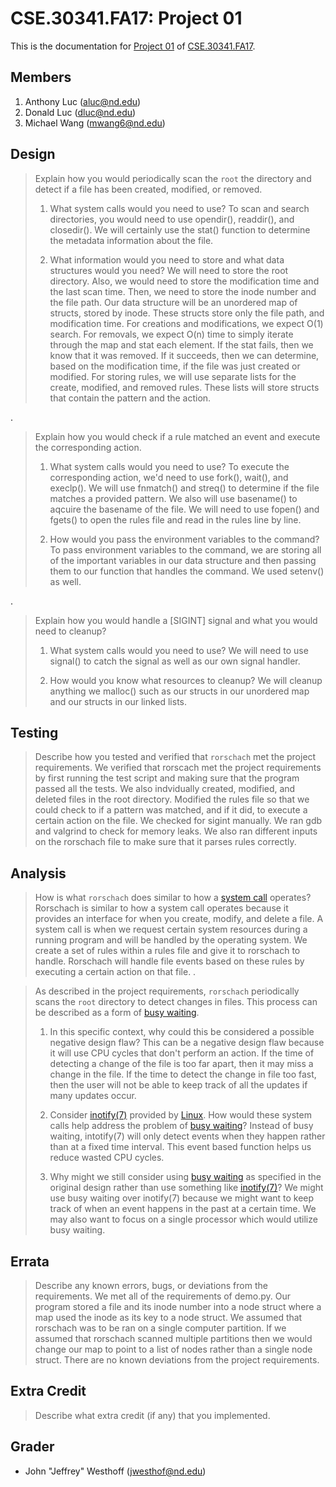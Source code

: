 CSE.30341.FA17: Project 01
==========================

This is the documentation for [Project 01] of [CSE.30341.FA17].

[Project 01]:       https://www3.nd.edu/~pbui/teaching/cse.30341.fa17/project01.html
[CSE.30341.FA17]:   https://www3.nd.edu/~pbui/teaching/cse.30341.fa17/

Members
-------

1. Anthony Luc (aluc@nd.edu)
2. Donald Luc (dluc@nd.edu)
3. Michael Wang (mwang6@nd.edu)

Design
------

> Explain how you would periodically scan the `root` the directory and detect
> if a file has been created, modified, or removed.
>
>   1. What system calls would you need to use?
>         To scan and search directories, you would need to use opendir(),
>     readdir(), and closedir(). We will certainly use the stat() function to
>     determine the metadata information about the file.
>
>   2. What information would you need to store and what data structures would
>      you need?
>         We will need to store the root directory. Also, we would need to store
>     the modification time and the last scan time. Then, we need to store the
>     inode number and the file path. Our data structure will be an unordered
>	  map of structs, stored by inode. These structs store only the file path,
>	  and modification time. For creations and  modifications, we expect O(1)
>     search. For removals, we expect O(n) time to simply iterate through the
>     map and stat each element. If the stat fails, then we know that it was
>     removed. If it succeeds, then we can determine, based on the modification
>     time, if the file was just created or modified.
>         For storing rules, we will use separate lists for the create,
>     modified, and removed rules. These lists will store structs that contain
>     the pattern and the action.

.

> Explain how you would check if a rule matched an event and execute the
> corresponding action.
>
>   1. What system calls would you need to use?
>         To execute the corresponding action, we'd need to use fork(), wait(), and execlp(). We
>     will use fnmatch() and streq() to determine if the file matches a provided pattern.
>         We also will use basename() to aqcuire the basename of the file.
>         We will need to use fopen() and fgets() to open the rules file and
>     read in the rules line by line.
>
>   2. How would you pass the environment variables to the command?
>         To pass environment variables to the command, we are storing all of
>      the important variables in our data structure and then passing them to
>      our function that handles the command. We used setenv() as well.

.

> Explain how you would handle a [SIGINT] signal and what you would need to
> cleanup?
>
>   1. What system calls would you need to use?
>         We will need to use signal() to catch the signal as well as our
>     own signal handler.
>
>   2. How would you know what resources to cleanup?
>         We will cleanup anything we malloc() such as our structs in our
>     unordered map and our structs in our linked lists.

Testing
-------

> Describe how you tested and verified that `rorschach` met the project
> requirements.
	We verified that rorscach met the project requirements by first running the test script and making sure that the program passed all the tests. We also indvidually created, modified, and deleted files in the root directory. Modified the rules file so that we could check to if a pattern was matched, and if it did, to execute a certain action on the file. We checked for sigint manually. We ran gdb and valgrind to check for memory leaks. We also ran different inputs on the rorschach file to make sure that it parses rules correctly.

Analysis
--------

> How is what `rorschach` does similar to how a [system call] operates?
	Rorschach is similar to how a system call operates because it provides an interface for when you create, modify, and delete a file. A system call is when we request certain system resources during a running program and will be handled by the operating system. We create a set of rules within a rules file and give it to rorschach to handle. Rorschach will handle file events based on these rules by executing a certain action on that file. 
.

> As described in the project requirements, `rorschach` periodically scans the
> `root` directory to detect changes in files.  This process can be described
> as a form of [busy waiting].
>
>   1. In this specific context, why could this be considered a possible
>      negative design flaw?
		This can be a negative design flaw because it will use CPU cycles that don't perform an action. If the time of detecting a change of the file is too far apart, then it may miss a change in the file. If the time to detect the change in file too fast, then the user will not be able to keep track of all the updates if many updates occur.
>
>   2. Consider [inotify(7)] provided by [Linux].  How would these system calls
>      help address the problem of [busy waiting]?
		Instead of busy waiting, intotify(7) will only detect events when they happen rather than at a fixed time interval. This event based function helps us reduce wasted CPU cycles. 
>
>   3. Why might we still consider using [busy waiting] as specified in the
>      original design rather than use something like [inotify(7)]?
		We might use busy waiting over inotify(7) because we might want to keep track of when an event happens in the past at a certain time. We may also want to focus on a single processor which would utilize busy waiting. 

[Linux]:        https://kernel.org
[busy waiting]: https://en.wikipedia.org/wiki/Busy_waiting
[system call]:  https://en.wikipedia.org/wiki/System_call
[inotify(7)]:   http://man7.org/linux/man-pages/man7/inotify.7.html

Errata
------

> Describe any known errors, bugs, or deviations from the requirements.
	We met all of the requirements of demo.py. Our program stored a file and its inode number into a node struct where a map used the inode as its key to a node struct. We assumed that rorschach was to be ran on a single computer partition. If we assumed that rorschach scanned multiple partitions then we would change our map to point to a list of nodes rather than a single node struct. There are no known deviations from the project requirements.

Extra Credit
------------

> Describe what extra credit (if any) that you implemented.

Grader
------

- John "Jeffrey" Westhoff (jwesthof@nd.edu)
